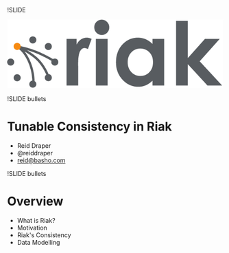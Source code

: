 !SLIDE

![riak](riak-transparent-larger.png)

!SLIDE bullets

# Tunable Consistency in Riak #

* Reid Draper
* @reiddraper
* reid@basho.com

!SLIDE bullets

# Overview #

* What is Riak?
* Motivation
* Riak's Consistency
* Data Modelling

